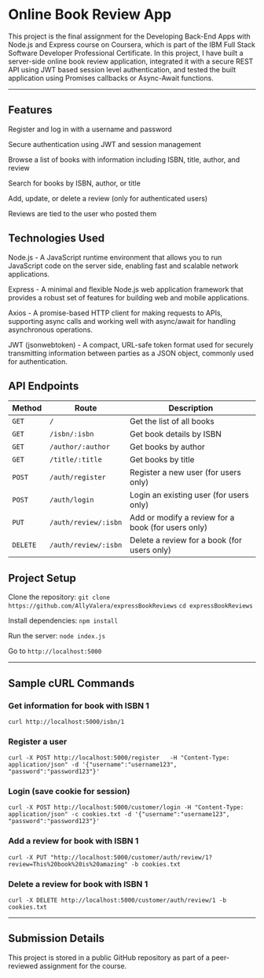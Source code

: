 # Online Book Review App
This project is the final assignment for the Developing Back-End Apps with Node.js and Express course on Coursera, which is part of the IBM Full Stack Software Developer Professional Certificate. In this project, I have built a server-side online book review application, integrated it with a secure REST API using JWT based session level authentication, and tested the built application using Promises callbacks or Async-Await functions.

***
## Features

Register and log in with a username and password

Secure authentication using JWT and session management

Browse a list of books with information including ISBN, title, author, and review

Search for books by ISBN, author, or title

Add, update, or delete a review (only for authenticated users)

Reviews are tied to the user who posted them

## Technologies Used
Node.js - A JavaScript runtime environment that allows you to run JavaScript code on the server side, enabling fast and scalable network applications. 

Express - A minimal and flexible Node.js web application framework that provides a robust set of features for building web and mobile applications. 

Axios - A promise-based HTTP client for making requests to APIs, supporting async calls and working well with async/await for handling asynchronous operations. 

JWT (jsonwebtoken) - A compact, URL-safe token format used for securely transmitting information between parties as a JSON object, commonly used for authentication. 

## API Endpoints
| Method | Route                          | Description                                         |
|--------|--------------------------------|-----------------------------------------------------|
| `GET`  | `/`                            | Get the list of all books                          |
| `GET`  | `/isbn/:isbn`                  | Get book details by ISBN                           |
| `GET`  | `/author/:author`              | Get books by author                                |
| `GET`  | `/title/:title`                | Get books by title                                 |
| `POST` | `/auth/register`               | Register a new user (for users only)               |
| `POST` | `/auth/login`                  | Login an existing user (for users only)            |
| `PUT`  | `/auth/review/:isbn`           | Add or modify a review for a book (for users only) |
| `DELETE`| `/auth/review/:isbn`          | Delete a review for a book (for users only)        |

## Project Setup
Clone the repository:
  `git clone https://github.com/AllyValera/expressBookReviews`
  `cd expressBookReviews`

Install dependencies:
  `npm install`

Run the server:
  `node index.js`

Go to `http://localhost:5000`

*** 

## Sample cURL Commands
### Get information for book with ISBN 1
``curl http://localhost:5000/isbn/1``

### Register a user
``curl -X POST http://localhost:5000/register   -H "Content-Type: application/json" -d '{"username":"username123", "password":"password123"}'``

### Login (save cookie for session)
``curl -X POST http://localhost:5000/customer/login -H "Content-Type: application/json" -c cookies.txt -d '{"username":"username123", "password":"password123"}'``

### Add a review for book with ISBN 1
``curl -X PUT "http://localhost:5000/customer/auth/review/1?review=This%20book%20is%20amazing" -b cookies.txt``

### Delete a review for book with ISBN 1
``curl -X DELETE http://localhost:5000/customer/auth/review/1 -b cookies.txt``

***

## Submission Details
This project is stored in a public GitHub repository as part of a peer-reviewed assignment for the course.
